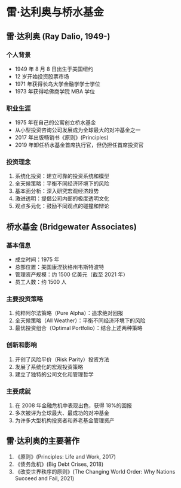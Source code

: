 # 雷·达利奥与桥水基金

## 雷·达利奥 (Ray Dalio, 1949-)

### 个人背景

- 1949 年 8 月 8 日出生于美国纽约
- 12 岁开始投资股票市场
- 1971 年获得长岛大学金融学学士学位
- 1973 年获得哈佛商学院 MBA 学位

### 职业生涯

- 1975 年在自己的公寓创立桥水基金
- 从小型投资咨询公司发展成为全球最大的对冲基金之一
- 2017 年出版畅销书《原则》(Principles)
- 2019 年卸任桥水基金首席执行官，但仍担任首席投资官

### 投资理念

1. 系统化投资：建立可靠的投资系统和模型
2. 全天候策略：平衡不同经济环境下的风险
3. 基本面分析：深入研究宏观经济趋势
4. 激进透明：提倡公司内部的极度透明文化
5. 观点多元化：鼓励不同观点的碰撞和辩论

## 桥水基金 (Bridgewater Associates)

### 基本信息

- 成立时间：1975 年
- 总部位置：美国康涅狄格州韦斯特波特
- 管理资产规模：约 1500 亿美元（截至 2021 年）
- 员工人数：约 1500 人

### 主要投资策略

1. 纯粹阿尔法策略（Pure Alpha）：追求绝对回报
2. 全天候策略（All Weather）：平衡不同经济环境下的风险
3. 最优投资组合（Optimal Portfolio）：结合上述两种策略

### 创新和影响

1. 开创了风险平价（Risk Parity）投资方法
2. 发展了系统化的宏观投资策略
3. 建立了独特的公司文化和管理哲学

### 主要成就

1. 在 2008 年金融危机中表现出色，获得 18%的回报
2. 多次被评为全球最大、最成功的对冲基金
3. 为许多大型机构投资者和养老基金管理资产

## 雷·达利奥的主要著作

1. 《原则》(Principles: Life and Work, 2017)
2. 《债务危机》(Big Debt Crises, 2018)
3. 《改变世界秩序的原则》(The Changing World Order: Why Nations Succeed and Fail, 2021)
